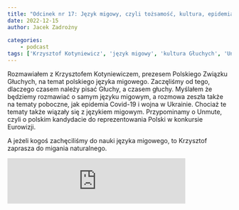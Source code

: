 ```yaml
---
title: "Odcinek nr 17: Język migowy, czyli tożsamość, kultura, epidemia i wojna"
date: 2022-12-15
author: Jacek Zadrożny
 
categories:
    - podcast
tags: ['Krzysztof Kotyniewicz', 'język migowy', 'kultura Głuchych', 'Unmute']
---
```

Rozmawiałem z Krzysztofem Kotyniewiczem, prezesem Polskiego Związku Głuchych, na temat polskiego języka migowego. Zaczęliśmy od tego,  dlaczego czasem należy pisać Głuchy, a czasem głuchy. Myślałem że będziemy rozmawiać o samym języku migowym, a rozmowa zeszła także na tematy poboczne, jak epidemia Covid-19 i wojna w Ukrainie. Chociaż te tematy także wiązały się z językiem migowym. Przypominamy o Unmute, czyli o polskim kandydacie do reprezentowania Polski w konkursie Eurowizji.

A jeżeli kogoś zachęciliśmy do nauki języka migowego, to Krzysztof zaprasza do migania naturalnego.


<iframe src="https://anchor.fm/jaczad/embed/episodes/Jzyk-migowy--czyli-tosamo--kultura--epidemia-i-wojna-e1s9k5q" height="102px" width="400px" frameborder="0" scrolling="no"></iframe>
